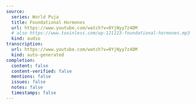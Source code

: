 ```yaml
---
source:
  series: World Puja
  title: Foundational Hormones
  url: https://www.youtube.com/watch?v=0YjNyy7z4DM
  # also https://www.toxinless.com/wp-121123-foundational-hormones.mp3
  kind: audio
transcription:
  url: https://www.youtube.com/watch?v=0YjNyy7z4DM
  kind: auto-generated
completion:
  content: false
  content-verified: false
  mentions: false
  issues: false
  notes: false
  timestamps: false
---
```

